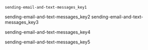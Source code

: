 ```ngMeta
sending-email-and-text-messages_key1
```

sending-email-and-text-messages_key2
sending-email-and-text-messages_key3


sending-email-and-text-messages_key4


sending-email-and-text-messages_key5
